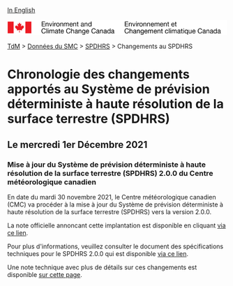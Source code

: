 [In English](changelog_hrdlps_en.md)

![ECCC logo](../../img_eccc-logo.png)

[TdM](../../readme_fr.md) > [Données du SMC](../readme_fr.md) > [SPDHRS](readme_hrdlps_fr.md) > Changements au SPDHRS

# Chronologie des changements apportés au Système de prévision déterministe à haute résolution de la surface terrestre (SPDHRS)

## Le mercredi 1er Décembre 2021

### Mise à jour du Système de prévision déterministe à haute résolution de la surface terrestre (SPDHRS) 2.0.0 du Centre météorologique canadien

En date du mardi 30 novembre 2021, le Centre météorologique canadien (CMC) va procéder à la mise à jour du Système de prévision déterministe à haute résolution de la surface terrestre (SPDHRS) vers la version 2.0.0.



La note officielle annoncant cette implantation est disponible en cliquant [via ce lien](https://dd.meteo.gc.ca/doc/genots/2021/11/30/NOCN03_CWAO_xxxxx).

Pour plus d'informations, veuillez consulter le document des spécifications techniques pour le SPDHRS 2.0.0 qui est disponible [via ce lien](https://collaboration.cmc.ec.gc.ca/cmc/CMOI/product_guide/docs/tech_specifications/tech_specifications_HRDLPS_2.0.0_f.pdf).

Une note technique avec plus de détails sur ces changements est disponible [sur cette page](https://collaboration.cmc.ec.gc.ca/cmc/CMOI/product_guide/docs/tech_notes/technote_hrdlps-200_f.pdf).


